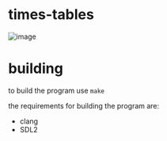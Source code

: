 # times-tables
![image](https://user-images.githubusercontent.com/42456119/94220907-0e905900-feb8-11ea-9bfd-06a594f05f23.png)

# building
to build the program use `make`

the requirements for building the program are:
- clang
- SDL2
